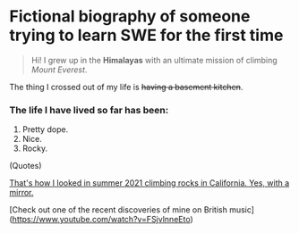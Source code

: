 # Fictional biography of someone trying to learn SWE for the first time
> Hi! I grew up in the **Himalayas** with an ultimate mission of climbing _Mount Everest_.

The thing I crossed out of my life is ~~having a basement kitchen~~.

### The life I have lived so far has been:
1. Pretty dope.
2. Nice.
3. Rocky.

(Quotes)

[That's how I looked in summer 2021 climbing rocks in California. Yes, with a mirror.][avatar]

[avatar]: https://github.com/minerva-university/cs162-test/blob/andriy-kashyrskyy/git_photo.jpeg "Me, photographed."

[Check out one of the recent discoveries of mine on British music] (https://www.youtube.com/watch?v=FSjvlnneEto)
